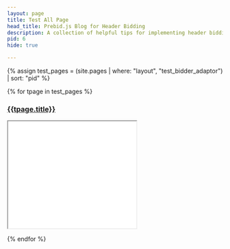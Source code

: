 ```yaml
---
layout: page
title: Test All Page
head_title: Prebid.js Blog for Header Bidding
description: A collection of helpful tips for implementing header bidding with prebid.js.
pid: 6
hide: true

---
```


{% assign test_pages = (site.pages | where: "layout", "test_bidder_adaptor") | sort: "pid" %}

{% for tpage in test_pages %}

<h3>
<a href="{{tpage.url}}">{{tpage.title}}</a>
</h3>

<iframe width="300" height="250" src="{{tpage.url}}"></iframe>

<br>

{% endfor %}
